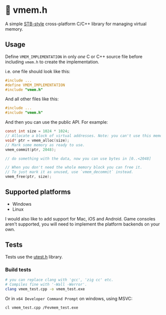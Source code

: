 # 💾 vmem.h
A simple [STB-style](https://github.com/nothings/stb/blob/master/docs/stb_howto.txt) cross-platform C/C++ library for managing virtual memory.

## Usage
Define `VMEM_IMPLEMENTATION` in only *one* C or C++ source file before including `vmem.h` to create the implementation.

i.e. one file should look like this:
```c
#include ...
#define VMEM_IMPLEMENTATION
#include "vmem.h"
```
And all other files like this:
```c
#include ...
#include "vmem.h"
```
And then you can use the public API. For example:
```c
const int size = 1024 * 1024;
// Allocate a block of virtual addresses. Note: you can't use this memory *yet*.
void* ptr = vmem_alloc(size);
// Mark some memory as ready to use.
vmem_commit(ptr, 2048);

// do something with the data, now you can use bytes in [0..<2048]

// When you don't need the whole memory block you can free it.
// To just mark it as unused, use `vmem_decommit` instead.
vmem_free(ptr, size);
```

## Supported platforms
- Windows
- Linux

I would also like to add support for Mac, iOS and Android.
Game consoles aren't supported, you will need to implement the platform backends on your own.

## Tests
Tests use the [utest.h](https://github.com/sheredom/utest.h) library.

### Build tests
```bash
# you can replace clang with 'gcc', 'zig cc' etc.
# Compiles fine with '-Wall -Werror'.
clang vmem_test.cpp -o vmem_test.exe
```
Or in `x64 Developer Command Prompt` on windows, using MSVC:
```bash
cl vmem_test.cpp /Fevmem_test.exe
```

